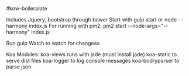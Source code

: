 #kow-boilerplate

Includes Jquery, bootstrap through bower
Start with gulp start or node --harmony index.js
For running with pm2: pm2 start --node-args="--harmony" index.js

Run gulp Watch to watch for changeso

Koa Modules:
  koa-views runs with jade (must install jade)
  koa-static to serve dist files
  koa-logger to log console messages
  koa-bodryparser to parse json
 
